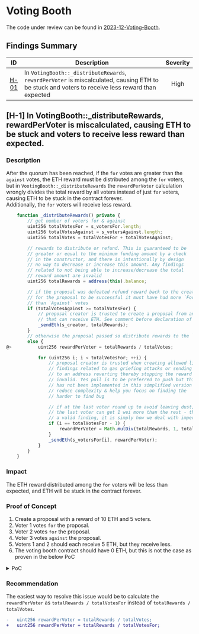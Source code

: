 # Voting Booth
The code under review can be found in [2023-12-Voting-Booth](https://github.com/Cyfrin/2023-12-Voting-Booth/tree/main).

## Findings Summary
| ID | Description | Severity |
| :-: | - | :-: |
| [H-01](#h-1-in-votingbooth_distributerewards-rewardpervoter-is-miscalculated-causing-eth-to-be-stuck-and-voters-to-receive-less-reward-than-expected) | In `VotingBooth::_distributeRewards`, `rewardPerVoter` is miscalculated, causing ETH to be stuck and voters to receive less reward than expected | High |

## [H-1] In VotingBooth::_distributeRewards, rewardPerVoter is miscalculated, causing ETH to be stuck and voters to receive less reward than expected.

### Description
After the quorum has been reached, if the `for` votes are greater than the `against` votes, the ETH reward must be distributed among the `for` voters, but in `VootingBooth::_distributeRewards` the `rewardPerVoter` calculation wrongly divides the total reward by all voters instead of just `for` voters, causing ETH to be stuck in the contract forever.<br>
Additionally, the `for` voters will receive less reward.

```javascript
    function _distributeRewards() private {
        // get number of voters for & against
        uint256 totalVotesFor = s_votersFor.length;
        uint256 totalVotesAgainst = s_votersAgainst.length;
        uint256 totalVotes = totalVotesFor + totalVotesAgainst;

        // rewards to distribute or refund. This is guaranteed to be
        // greater or equal to the minimum funding amount by a check
        // in the constructor, and there is intentionally by design
        // no way to decrease or increase this amount. Any findings
        // related to not being able to increase/decrease the total
        // reward amount are invalid
        uint256 totalRewards = address(this).balance;

        // if the proposal was defeated refund reward back to the creator
        // for the proposal to be successful it must have had more `For` votes
        // than `Against` votes
        if (totalVotesAgainst >= totalVotesFor) {
            // proposal creator is trusted to create a proposal from an address
            // that can receive ETH. See comment before declaration of `s_creator`
            _sendEth(s_creator, totalRewards);
        }
        // otherwise the proposal passed so distribute rewards to the `For` voters
        else {
@>          uint256 rewardPerVoter = totalRewards / totalVotes;

            for (uint256 i; i < totalVotesFor; ++i) {
                // proposal creator is trusted when creating allowed list of voters,
                // findings related to gas griefing attacks or sending eth
                // to an address reverting thereby stopping the reward payouts are
                // invalid. Yes pull is to be preferred to push but this
                // has not been implemented in this simplified version to
                // reduce complexity & help you focus on finding the
                // harder to find bug

                // if at the last voter round up to avoid leaving dust; this means that
                // the last voter can get 1 wei more than the rest - this is not
                // a valid finding, it is simply how we deal with imperfect division
                if (i == totalVotesFor - 1) {
                    rewardPerVoter = Math.mulDiv(totalRewards, 1, totalVotes, Math.Rounding.Ceil);
                }
                _sendEth(s_votersFor[i], rewardPerVoter);
            }
        }
    }
```

### Impact
The ETH reward distributed among the `for` voters will be less than expected, and ETH will be stuck in the contract forever.

### Proof of Concept
1. Create a proposal with a reward of 10 ETH and 5 voters.
2. Voter 1 votes `for` the proposal.
3. Voter 2 votes `for` the proposal.
4. Voter 3 votes `against` the proposal.
5. Voters 1 and 2 should each receive 5 ETH, but they receive less.
6. The voting booth contract should have 0 ETH, but this is not the case as proven in the below PoC

<details>
<summary>PoC</summary>
Add the following to `VotingBoothTest.t.sol` file:

```javascript
    function testAllEthIsTransferedFromBooth() public {
        // first voter votes `for`
        vm.prank(address(0x1));
        booth.vote(true);

        // second voter votes `for`
        vm.prank(address(0x2));
        booth.vote(true);

        // third voter votes `against`
        vm.prank(address(0x3));
        booth.vote(false);
        
        console.log("booth balance: ", address(booth).balance); // 3333333333333333333
        console.log("voter 1 balance: ", address(0x1).balance); // 3333333333333333333
        console.log("voter 2 balance: ", address(0x2).balance); // 3333333333333333334
    }
```
</details>

### Recommendation
The easiest way to resolve this issue would be to calculate the `rewardPerVoter` as `totalRewards / totalVotesFor` instead of `totalRewards / totalVotes`.

```diff
-   uint256 rewardPerVoter = totalRewards / totalVotes;
+   uint256 rewardPerVoter = totalRewards / totalVotesFor;
```
